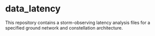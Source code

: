 # data_latency
This repository contains a storm-observing latency analysis files for a specified ground network and constellation architecture.

